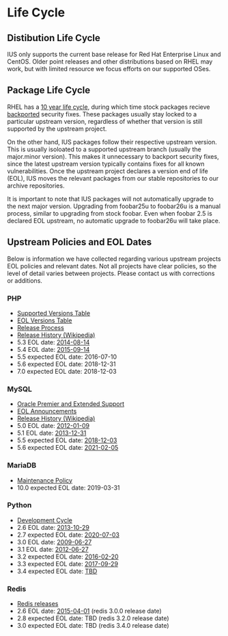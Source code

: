# Life Cycle

## Distibution Life Cycle

IUS only supports the current base release for Red Hat Enterprise Linux and
CentOS.  Older point releases and other distributions based on RHEL may work,
but with limited resource we focus efforts on our supported OSes.

## Package Life Cycle

RHEL has a [10 year life cycle][1], during which time stock packages recieve
[backported][2] security fixes.  These packages usually stay locked to a
particular upstream version, regardless of whether that version is still
supported by the upstream project.

On the other hand, IUS packages follow their respective upstream version.  This
is usually isoloated to a supported upstream branch (usually the major.minor
version).  This makes it unnecessary to backport security fixes, since the
latest upstream version typically contains fixes for all known vulnerabilities.
Once the upstream project declares a version end of life (EOL), IUS moves the
relevant packages from our stable repositories to our archive repositories.

It is important to note that IUS packages will not automatically upgrade to the
next major version.  Upgrading from foobar25u to foobar26u is a manual process,
similar to upgrading from stock foobar.  Even when foobar 2.5 is declared EOL
upstream, no automatic upgrade to foobar26u will take place.

## Upstream Policies and EOL Dates

Below is information we have collected regarding various upstream projects EOL
policies and relevant dates.  Not all projects have clear policies, so the
level of detail varies between projects.  Please contact us with corrections or
additions.

### PHP

* [Supported Versions Table][3]
* [EOL Versions Table][4]
* [Release Process][5]
* [Release History (Wikipedia)][6]
* 5.3 EOL date: [2014-08-14][7]
* 5.4 EOL date: [2015-09-14][8]
* 5.5 expected EOL date: 2016-07-10
* 5.6 expected EOL date: 2018-12-31
* 7.0 expected EOL date: 2018-12-03

### MySQL

* [Oracle Premier and Extended Support][9]
* [EOL Announcements][10]
* [Release History (Wikipedia)][11]
* 5.0 EOL date: [2012-01-09][mysql-eol]
* 5.1 EOL date: [2013-12-31][mysql-eol]
* 5.5 expected EOL date: [2018-12-03][14]
* 5.6 expected EOL date: [2021-02-05][15]

### MariaDB

* [Maintenance Policy][16]
* 10.0 expected EOL date: 2019-03-31

### Python

* [Development Cycle][17]
* 2.6 EOL date: [2013-10-29][18]
* 2.7 expected EOL date: [2020-07-03][19]
* 3.0 EOL date: [2009-06-27][20]
* 3.1 EOL date: [2012-06-27][21]
* 3.2 expected EOL date: [2016-02-20][22]
* 3.3 expected EOL date: [2017-09-29][23]
* 3.4 expected EOL date: [TBD][24]

### Redis

* [Redis releases][25]
* 2.6 EOL date: [2015-04-01][26] (redis 3.0.0 release date)
* 2.8 expected EOL date: TBD (redis 3.2.0 release date)
* 3.0 expected EOL date: TBD (redis 3.4.0 release date)

[1]: https://access.redhat.com/support/policy/updates/errata/
[2]: https://access.redhat.com/security/updates/backporting
[3]: http://php.net/supported-versions.php
[4]: http://php.net/eol.php
[5]: https://wiki.php.net/rfc/releaseprocess
[6]: http://en.wikipedia.org/wiki/PHP#Release_history
[7]: http://php.net/archive/2014.php#id2014-08-14-1
[8]: http://php.net/archive/2015.php#id2015-09-04-4
[9]: http://www.mysql.com/support/
[10]: http://www.mysql.com/support/eol-notice.html
[11]: https://en.wikipedia.org/wiki/MySQL#Versions
[14]: http://dev.mysql.com/doc/relnotes/mysql/5.5/en/
[15]: http://dev.mysql.com/doc/relnotes/mysql/5.6/en/
[16]: https://mariadb.com/kb/en/mariadb/mariadb-maintenance-policy/
[17]: https://docs.python.org/devguide/devcycle.html
[18]: https://www.python.org/download/releases/2.6.9/
[19]: https://www.python.org/dev/peps/pep-0373/
[20]: https://www.python.org/download/releases/3.0.1/
[21]: https://www.python.org/download/releases/3.1.5/
[22]: https://www.python.org/dev/peps/pep-0392/
[23]: https://www.python.org/dev/peps/pep-0398/
[24]: https://www.python.org/dev/peps/pep-0429/
[25]: http://redis.io/download
[26]: https://github.com/antirez/redis/blob/7ae1d4d6f50fa627a32eee261743d41d64a13e96/00-RELEASENOTES#L36

[mysql-eol]: http://www.mysql.com/support/eol-notice.html
